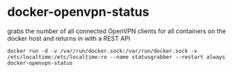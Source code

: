 # docker-openvpn-status
grabs the number of all connected OpenVPN clients for all containers on the docker host and returns in with a REST API

    docker run -d -v /var/run/docker.sock:/var/run/docker.sock -v /etc/localtime:/etc/localtime:ro --name statusgrabber --restart always docker-openvpn-status